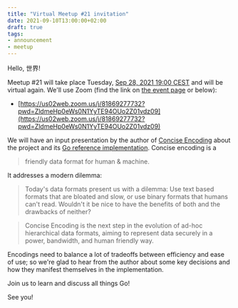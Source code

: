 ```yaml
---
title: "Virtual Meetup #21 invitation"
date: 2021-09-10T13:00:00+02:00
draft: true
tags:
- announcement
- meetup
---
```


Hello, 世界!

Meetup #21 will take place Tuesday, [Sep 28,
2021 19:00 CEST](https://www.meetup.com/Leipzig-Golang/events/275871279) and will be
virtual again. We'll use Zoom (find the link on [the event
page](https://www.meetup.com/Leipzig-Golang/events/275871284/) or below):

* [https://us02web.zoom.us/j/81869277732?pwd=ZldmeHp0eWs0N1YyTE94OUo2Z01vdz09](https://us02web.zoom.us/j/81869277732?pwd=ZldmeHp0eWs0N1YyTE94OUo2Z01vdz09)

We will have an input presentation by the author of [Concise
Encoding](https://concise-encoding.org/) about the project and its [Go
reference implementation](https://github.com/kstenerud/go-concise-encoding).
Concise encoding is a

> friendly data format for human & machine.

It addresses a modern dilemma:

> Today's data formats present us with a dilemma: Use text based formats that
> are bloated and slow, or use binary formats that humans can't read. Wouldn't
> it be nice to have the benefits of both and the drawbacks of neither?

> Concise Encoding is the next step in the evolution of ad-hoc hierarchical
> data formats, aiming to represent data securely in a power, bandwidth, and
> human friendly way.


Encodings need to balance a lot of tradeoffs between efficiency and ease of use; so
we're glad to hear from the author about some key decisions and how they manifest
themselves in the implementation.

Join us to learn and discuss all things Go!

See you!


<!--

https://www.linkedin.com/posts/martin-czygan-58348842_virtual-meetup-19-invitation-activity-6812792933281005568-MfF1
https://twitter.com/embano1/status/1407000135062757388

-->
